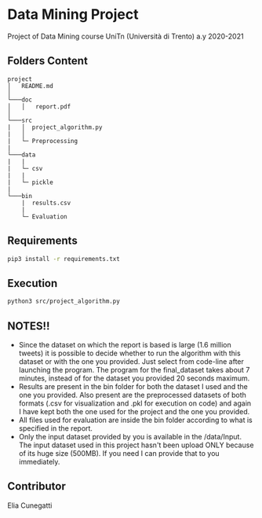 # Data Mining Project
Project of Data Mining course UniTn (Università di Trento) a.y 2020-2021

## Folders Content

```
project
│   README.md
│       
└───doc
│   │   report.pdf
│   
└───src
|   │  project_algorithm.py
|   │  
|   └─ Preprocessing
|
└───data
|   | 
|   └─ csv
|   | 
|   └─ pickle
|
└───bin
    |  results.csv
    |
    └─ Evaluation 
```

## Requirements
```bash
pip3 install -r requirements.txt
```
## Execution
```bash
python3 src/project_algorithm.py 
```
## NOTES!!
* Since the dataset on which the report is based is large (1.6 million tweets) it is possible to decide whether to run the algorithm with this dataset or with the one you provided.
Just select from code-line after launching the program.
The program for the final_dataset takes about 7 minutes, instead of for the dataset you provided 20 seconds maximum.
* Results are present in the bin folder for both the dataset I used and the one you provided.
Also present are the preprocessed datasets of both formats (.csv for visualization and .pkl for execution on code) and again I have kept both the one used for the project and the one you provided.
* All files used for evaluation are inside the bin folder according to what is specified in the report.
* Only the input dataset provided by you is available in the /data/Input. The input dataset used in this project hasn't been upload ONLY because of its huge size (500MB). If you need I can provide that to you immediately.
## Contributor
Elia Cunegatti
